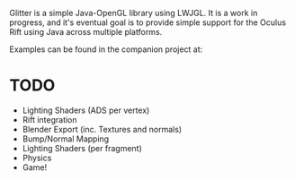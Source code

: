 Glitter is a simple Java-OpenGL library using LWJGL. It is a work in progress, and it's eventual goal is to
provide simple support for the Oculus Rift using Java across multiple platforms.

Examples can be found in the companion project at:

TODO
=========

- Lighting Shaders (ADS per vertex)
- Rift integration
- Blender Export (inc. Textures and normals)
- Bump/Normal Mapping
- Lighting Shaders (per fragment)
- Physics
- Game!
